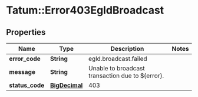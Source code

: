 # Tatum::Error403EgldBroadcast

## Properties
Name | Type | Description | Notes
------------ | ------------- | ------------- | -------------
**error_code** | **String** | egld.broadcast.failed | 
**message** | **String** | Unable to broadcast transaction due to ${error}. | 
**status_code** | [**BigDecimal**](BigDecimal.md) | 403 | 

